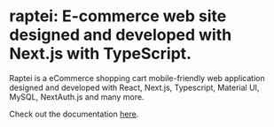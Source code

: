 # raptei: E-commerce web site designed and developed with Next.js with TypeScript.

Raptei is a eCommerce shopping cart mobile-friendly web application designed and developed with React, Next.js, Typescript, Material UI, MySQL, NextAuth.js and many more.

Check out the documentation [here](https://github.com/balajihambeere/raptei/wiki).
